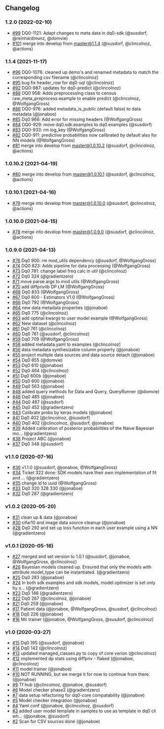 ## Changelog

### 1.2.0 (2022-02-10)
- [#99](https://github.com/gradientzero/dq0-sdk/pull/99) DQ0-1121: Adapt changes to meta data in dq0-sdk (@susdorf, @reinhardmunz, @domvie)
- [#101](https://github.com/gradientzero/dq0-sdk/pull/101) merge into develop from master@1.1.4 (@susdorf, @clincolnoz, @actions)

### 1.1.4 (2021-11-17)
- [#96](https://github.com/gradientzero/dq0-sdk/pull/96) DQ0-1076: cleaned up demo's and renamed metadata to match the corresponding csv filename (@clincolnoz)
- [#95](https://github.com/gradientzero/dq0-sdk/pull/95) bug fix header_row for dq0-sql (@clincolnoz)
- [#92](https://github.com/gradientzero/dq0-sdk/pull/92) DQ0-987: updates for dq0-predict (@clincolnoz)
- [#88](https://github.com/gradientzero/dq0-sdk/pull/88) DQ0 958: Adds preprocessing class to census raw_meta_preprocess example to enable predict (@clincolnoz, @WolfgangGross)
- [#86](https://github.com/gradientzero/dq0-sdk/pull/86) DQ0-976: added metadata_is_public (default false) to data metadata (@jonaboe)
- [#85](https://github.com/gradientzero/dq0-sdk/pull/85) Dq0 966: Add error for missing headers (@WolfgangGross)
- [#84](https://github.com/gradientzero/dq0-sdk/pull/84) DQ0-929: move dq0.sdk.examples to dq0.examples (@susdorf)
- [#83](https://github.com/gradientzero/dq0-sdk/pull/83) DQ0-933: rm log_key (@WolfgangGross)
- [#82](https://github.com/gradientzero/dq0-sdk/pull/82) DQ0-911: predictive probabilities now calibrated by default also for NN models (@WolfgangGross)
- [#81](https://github.com/gradientzero/dq0-sdk/pull/81) merge into develop from master@1.0.10.2 (@susdorf, @clincolnoz, @actions)

### 1.0.10.2 (2021-04-19)
- [#80](https://github.com/gradientzero/dq0-sdk/pull/80) merge into develop from master@1.0.10.1 (@susdorf, @clincolnoz, @actions)

### 1.0.10.1 (2021-04-16)
- [#79](https://github.com/gradientzero/dq0-sdk/pull/79) merge into develop from master@1.0.10.0 (@susdorf, @clincolnoz, @actions)

### 1.0.10.0 (2021-04-15)
- [#78](https://github.com/gradientzero/dq0-sdk/pull/78) merge into develop from master@1.0.9.0 (@susdorf, @clincolnoz, @actions)

### 1.0.9.0 (2021-04-13)
- [#76](https://github.com/gradientzero/dq0-sdk/pull/76) Dq0 900: rm mod_utils dependency (@susdorf, @WolfgangGross)
- [#74](https://github.com/gradientzero/dq0-sdk/pull/74) DQ0 823: Adds pipeline for data processing (@WolfgangGross)
- [#73](https://github.com/gradientzero/dq0-sdk/pull/73) Dq0 781: change label freq calc in util (@clincolnoz)
- [#72](https://github.com/gradientzero/dq0-sdk/pull/72) Dq0 324 (@gradientzero)
- [#71](https://github.com/gradientzero/dq0-sdk/pull/71) move parse args to mod utils (@WolfgangGross)
- [#70](https://github.com/gradientzero/dq0-sdk/pull/70) add diffprivlib DP LM (@WolfgangGross)
- [#68](https://github.com/gradientzero/dq0-sdk/pull/68) Dq0 833 (@WolfgangGross)
- [#67](https://github.com/gradientzero/dq0-sdk/pull/67) Dq0 800 - Estimators V1.0 (@WolfgangGross)
- [#66](https://github.com/gradientzero/dq0-sdk/pull/66) Dq0 792 (@WolfgangGross)
- [#64](https://github.com/gradientzero/dq0-sdk/pull/64) new data metadata properties (@jonaboe)
- [#65](https://github.com/gradientzero/dq0-sdk/pull/65) Dq0 775 (@clincolnoz)
- [#63](https://github.com/gradientzero/dq0-sdk/pull/63) add optinal kwargs to user model example (@WolfgangGross)
- [#62](https://github.com/gradientzero/dq0-sdk/pull/62) New dataset (@clincolnoz)
- [#61](https://github.com/gradientzero/dq0-sdk/pull/61) Dq0 761 (@clincolnoz)
- [#60](https://github.com/gradientzero/dq0-sdk/pull/60) Dq0 761 (@susdorf, @clincolnoz)
- [#59](https://github.com/gradientzero/dq0-sdk/pull/59) Dq0 709 (@WolfgangGross)
- [#58](https://github.com/gradientzero/dq0-sdk/pull/58) added metadata.yaml to examples (@clincolnoz)
- [#56](https://github.com/gradientzero/dq0-sdk/pull/56) data metadata synthesizable column property (@jonaboe)
- [#55](https://github.com/gradientzero/dq0-sdk/pull/55) project multiple data sources and data source detach (@jonaboe)
- [#54](https://github.com/gradientzero/dq0-sdk/pull/54) Dq0 655 (@domvie)
- [#53](https://github.com/gradientzero/dq0-sdk/pull/53) Dq0 610 (@jonaboe)
- [#52](https://github.com/gradientzero/dq0-sdk/pull/52) Dq0 464 (@clincolnoz)
- [#51](https://github.com/gradientzero/dq0-sdk/pull/51) Dq0 600b (@jonaboe)
- [#50](https://github.com/gradientzero/dq0-sdk/pull/50) Dq0 600 (@jonaboe)
- [#49](https://github.com/gradientzero/dq0-sdk/pull/49) Dq0 563 (@jonaboe)
- [#48](https://github.com/gradientzero/dq0-sdk/pull/48) added query methods for Data and Query, QueryRunner (@domvie)
- [#46](https://github.com/gradientzero/dq0-sdk/pull/46) Dq0 485 (@jonaboe)
- [#44](https://github.com/gradientzero/dq0-sdk/pull/44) Dq0 487 (@susdorf)
- [#45](https://github.com/gradientzero/dq0-sdk/pull/45) Dq0 452 (@gradientzero)
- [#43](https://github.com/gradientzero/dq0-sdk/pull/43) Calibrate probs by keras models (@jonaboe)
- [#41](https://github.com/gradientzero/dq0-sdk/pull/41) Dq0 402 (@clincolnoz, @susdorf)
- [#40](https://github.com/gradientzero/dq0-sdk/pull/40) Dq0 402 (@clincolnoz, @susdorf, @jonaboe)
- [#39](https://github.com/gradientzero/dq0-sdk/pull/39) Added calibration of posterior probabilities of the Naive Bayesian mo… (@gradientzero)
- [#38](https://github.com/gradientzero/dq0-sdk/pull/38) Project ABC (@jonaboe)
- [#37](https://github.com/gradientzero/dq0-sdk/pull/37) Dq0 348 (@susdorf)

### v1.1.0 (2020-07-16)
- [#36](https://github.com/gradientzero/dq0-sdk/pull/36) v1.1.0 (@susdorf, @jonaboe, @WolfgangGross)
- [#34](https://github.com/gradientzero/dq0-sdk/pull/34) Ticket 322 done: SDK models have their own implementation of fit and … (@gradientzero)
- [#35](https://github.com/gradientzero/dq0-sdk/pull/35) change id to uuid (@WolfgangGross)
- [#33](https://github.com/gradientzero/dq0-sdk/pull/33) Dq0 320 328 330 (@jonaboe)
- [#32](https://github.com/gradientzero/dq0-sdk/pull/32) Dq0 287 (@gradientzero)

### v1.0.2 (2020-05-20)
- [#31](https://github.com/gradientzero/dq0-sdk/pull/31) clean up & data (@jonaboe)
- [#30](https://github.com/gradientzero/dq0-sdk/pull/30) cifar10 and image data source cleanup (@jonaboe)
- [#28](https://github.com/gradientzero/dq0-sdk/pull/28) Dq0 292 and set up loss function in each user example using a NN (@gradientzero)

### v1.0.1 (2020-05-18)
- [#27](https://github.com/gradientzero/dq0-sdk/pull/27) merged and set version to 1.0.1 (@susdorf, @jonaboe, @WolfgangGross, @clincolnoz)
- [#26](https://github.com/gradientzero/dq0-sdk/pull/26) Bayesian models cleaned up. Ensured that only the models with attribute model_type can be instantiated. (@gradientzero)
- [#25](https://github.com/gradientzero/dq0-sdk/pull/25) Dq0 283 (@jonaboe)
- [#24](https://github.com/gradientzero/dq0-sdk/pull/24) In both sdk examples and sdk models, model.optimizer is set only by s… (@gradientzero)
- [#23](https://github.com/gradientzero/dq0-sdk/pull/23) Dq0 146 (@gradientzero)
- [#22](https://github.com/gradientzero/dq0-sdk/pull/22) Dq0 267 (@clincolnoz, @jonaboe)
- [#21](https://github.com/gradientzero/dq0-sdk/pull/21) Dq0 259 (@jonaboe)
- [#17](https://github.com/gradientzero/dq0-sdk/pull/17) Patient data (@jonaboe, @WolfgangGross, @susdorf, @clincolnoz)
- [#18](https://github.com/gradientzero/dq0-sdk/pull/18) Dq0 226 (@jonaboe)
- [#16](https://github.com/gradientzero/dq0-sdk/pull/16) Mc trainer (@jonaboe, @WolfgangGross, @susdorf, @clincolnoz)

### v1.0 (2020-03-27)
- [#15](https://github.com/gradientzero/dq0-sdk/pull/15) Dq0 195 (@susdorf, @jonaboe)
- [#14](https://github.com/gradientzero/dq0-sdk/pull/14) Dq0 142 (@clincolnoz)
- [#13](https://github.com/gradientzero/dq0-sdk/pull/13) updated managed_classes.py to copy of core verion (@clincolnoz)
- [#12](https://github.com/gradientzero/dq0-sdk/pull/12) implemented dp stats using diffpriv - flaked (@jonaboe, @clincolnoz)
- [#11](https://github.com/gradientzero/dq0-sdk/pull/11) model trainer (@jonaboe)
- [#10](https://github.com/gradientzero/dq0-sdk/pull/10) NOT RUNNING, but we merge it for now to continue from there. (@jonaboe)
- [#9](https://github.com/gradientzero/dq0-sdk/pull/9) Tf hub (@clincolnoz, @jonaboe, @susdorf)
- [#6](https://github.com/gradientzero/dq0-sdk/pull/6) Model checker phase2 (@gradientzero)
- [#7](https://github.com/gradientzero/dq0-sdk/pull/7) data setup refactoring for dq0-core compatability (@jonaboe)
- [#5](https://github.com/gradientzero/dq0-sdk/pull/5) Model checker integration (@jonaboe)
- [#4](https://github.com/gradientzero/dq0-sdk/pull/4) Yaml conf (@jonaboe, @clincolnoz, @susdorf)
- [#3](https://github.com/gradientzero/dq0-sdk/pull/3) added user model template in samples to use as template in dq0 cli wh… (@jonaboe, @susdorf)
- [#2](https://github.com/gradientzero/dq0-sdk/pull/2) Scan for CSV sources done (@jonaboe)